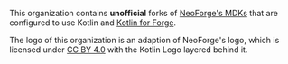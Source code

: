 This organization contains **unofficial** forks of [NeoForge's MDKs](https://github.com/NeoForgeMDKs) that are configured to use Kotlin and [Kotlin for Forge](https://github.com/thedarkcolour/KotlinForForge).

The logo of this organization is an adaption of NeoForge's logo, which is licensed under [CC BY 4.0](https://creativecommons.org/licenses/by/4.0/) with the Kotlin Logo layered behind it.